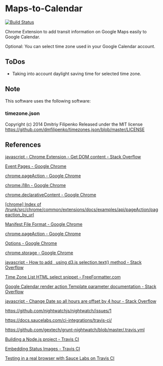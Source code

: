 # Maps-to-Calendar

[![Build Status](https://travis-ci.org/takatama/chrome-google-maps-to-calendar.svg?branch=master)](https://travis-ci.org/takatama/chrome-google-maps-to-calendar)

Chrome Extension to add transit information on Google Maps easily to Google Calendar.

Optional: You can select time zone used in your Google Calendar account.

## ToDos

- Taking into account daylight saving time for selected time zone.

## Note

This software uses the following software:

### timezone.json
Copyright (c) 2014 Dmitriy Filipenko
Released under the MIT license
https://github.com/dmfilipenko/timezones.json/blob/master/LICENSE

## References

[javascript - Chrome Extension - Get DOM content - Stack Overflow](http://stackoverflow.com/questions/19758028/chrome-extension-get-dom-content)

[Event Pages - Google Chrome](https://developer.chrome.com/extensions/event_pages)

[chrome.pageAction - Google Chrome](https://developer.chrome.com/extensions/pageAction)

[chrome.i18n - Google Chrome](https://developer.chrome.com/extensions/i18n)

[chrome.declarativeContent - Google Chrome](https://developer.chrome.com/extensions/declarativeContent)

[[chrome] Index of /trunk/src/chrome/common/extensions/docs/examples/api/pageAction/pageaction_by_url](http://src.chromium.org/viewvc/chrome/trunk/src/chrome/common/extensions/docs/examples/api/pageAction/pageaction_by_url/)

[Manifest File Format - Google Chrome](https://developer.chrome.com/extensions/manifest)

[chrome.pageAction - Google Chrome](https://developer.chrome.com/extensions/pageAction)

[Options - Google Chrome](https://developer.chrome.com/extensions/optionsV2)

[chrome.storage - Google Chrome](https://developer.chrome.com/extensions/storage)

[javascript - How to add &nbsp; using d3.js selection.text() method - Stack Overflow](http://stackoverflow.com/questions/12882885/how-to-add-nbsp-using-d3-js-selection-text-method)

[Time Zone List HTML select snippet - FreeFormatter.com](http://www.freeformatter.com/time-zone-list-html-select.html)

[Google Calendar render action Template parameter documentation - Stack Overflow](http://stackoverflow.com/questions/22757908/google-calendar-render-action-template-parameter-documentation)

[javascript - Change Date so all hours are offset by 4 hour - Stack Overflow](http://stackoverflow.com/questions/8750001/change-date-so-all-hours-are-offset-by-4-hour)

https://github.com/nightwatchjs/nightwatch/issues/1

https://docs.saucelabs.com/ci-integrations/travis-ci/

https://github.com/gextech/grunt-nightwatch/blob/master/.travis.yml

[Building a Node.js project - Travis CI](http://docs.travis-ci.com/user/languages/javascript-with-nodejs/)

[Embedding Status Images - Travis CI](http://docs.travis-ci.com/user/status-images/)

[Testing in a real browser with Sauce Labs on Travis CI](http://samsaccone.com/posts/testing-with-travis-and-sauce-labs.html)


